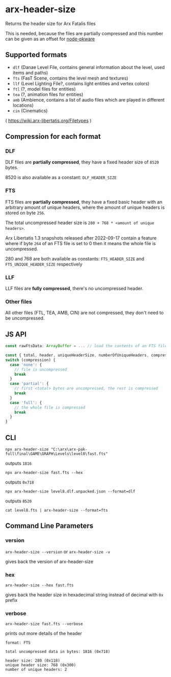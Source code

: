 # arx-header-size

Returns the header size for Arx Fatalis files

This is needed, because the files are partially compressed and this number can be given
as an offset for [node-pkware](https://github.com/arx-tools/node-pkware)

## Supported formats

- `dlf` (Danae Level File, contains general information about the level, used items and paths)
- `fts` (FasT Scene, contains the level mesh and textures)
- `llf` (Level Lighting File?, contains light entities and vertex colors)
- `ftl` (?, model files for entities)
- `tea` (?, animation files for entities)
- `amb` (Ambience, contains a list of audio files which are played in different locations)
- `cin` (Cinematics)

( https://wiki.arx-libertatis.org/Filetypes )

## Compression for each format

### DLF

DLF files are **partially compressed**, they have a fixed header size of `8520` bytes.

8520 is also available as a constant: `DLF_HEADER_SIZE`

### FTS

FTS files are **partially compressed**, they have a fixed basic header with an arbitrary
amount of unique headers, where the amount of unique headers is stored on byte `256`.

The total uncompressed header size is `280 + 768 * <amount of unique headers>`.

Arx Libertatis 1.3 snapshots released after 2022-09-17 contain a feature
where if byte `264` of an FTS file is set to 0 then it means the whole
file is uncompressed.

280 and 768 are both available as constants: `FTS_HEADER_SIZE` and `FTS_UNIQUE_HEADER_SIZE` respectively

### LLF

LLF files are **fully compressed**, there's no uncompressed header.

### Other files

All other files (FTL, TEA, AMB, CIN) are not compressed, they don't need to be uncompressed.

## JS API

```ts
const rawFtsData: ArrayBuffer = ... // load the contents of an FTS file as an ArrayBuffer

const { total, header, uniqueHeaderSize, numberOfUniqueHeaders, compression } = getHeaderSize(rawFtsData)
switch (compression) {
  case 'none': {
    // file is uncompressed
    break
  }
  case 'partial': {
    // first <total> bytes are uncompressed, the rest is compressed
    break
  }
  case 'full': {
    // the whole file is compressed
    break
  }
}
```

## CLI

`npx arx-header-size "C:\arx\arx-pak-full\final\GAME\GRAPH\Levels\level8\fast.fts"`

outputs `1816`

`npx arx-header-size fast.fts --hex`

outputs `0x718`

`npx arx-header-size level8.dlf.unpacked.json --format=dlf`

outputs `8520`

`cat level8.fts | arx-header-size --format=fts`

## Command Line Parameters

### version

`arx-header-size --version` or `arx-header-size -v`

gives back the version of arx-header-size

### hex

`arx-header-size --hex fast.fts`

gives back the header size in hexadecimal string instead of decimal with `0x` prefix

### verbose

`arx-header-size fast.fts --verbose`

prints out more details of the header

```
format: FTS

total uncompressed data in bytes: 1816 (0x718)

header size: 280 (0x118)
unique header size: 768 (0x300)
number of unique headers: 2
```
